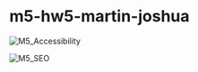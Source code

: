 # m5-hw5-martin-joshua

![M5_Accessibility](https://github.com/joshualmartin/m5-hw5-martin-joshua/assets/45828392/51a44baf-e86a-4a02-96b2-cf0cd2d79c82)

![M5_SEO](https://github.com/joshualmartin/m5-hw5-martin-joshua/assets/45828392/595fe871-240f-4bab-a253-b4dd5fbc0571)
